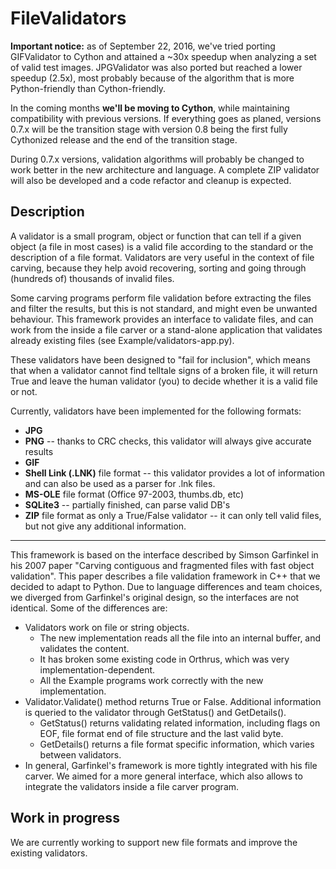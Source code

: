 FileValidators
==============

**Important notice:** as of September 22, 2016, we've tried porting GIFValidator to Cython and
attained a ~30x speedup when analyzing a set of valid test images. JPGValidator was also ported
but reached a lower speedup (2.5x), most probably because of the algorithm that is more
Python-friendly than Cython-friendly.

In the coming months **we'll be moving to Cython**, while maintaining compatibility with previous
versions. If everything goes as planed, versions 0.7.x will be the transition stage with version
0.8 being the first fully Cythonized release and the end of the transition stage.

During 0.7.x versions, validation algorithms will probably be changed to work better in the new
architecture and language. A complete ZIP validator will also be developed and a code refactor
and cleanup is expected.

Description
-----------
A validator is a small program, object or function that can tell if a given object (a file in most
cases) is a valid file according to the standard or the description of a file format. Validators are
very useful in the context of file carving, because they help avoid recovering, sorting and going
through (hundreds of) thousands of invalid files.

Some carving programs perform file validation before extracting the files and filter the results,
but this is not standard, and might even be unwanted behaviour. This framework provides an
interface to validate files, and can work from the inside a file carver or a stand-alone application
that validates already existing files (see Example/validators-app.py).

These validators have been designed to "fail for inclusion", which means that when a validator 
cannot find telltale signs of a broken file, it will return True and leave the human validator (you)
to decide whether it is a valid file or not. 

Currently, validators have been implemented for the following formats:

* **JPG**
* **PNG** -- thanks to CRC checks, this validator will always give accurate results
* **GIF**
* **Shell Link (.LNK)** file format -- this validator provides a lot of information and can also be
used as a parser for .lnk files.
* **MS-OLE** file format (Office 97-2003, thumbs.db, etc)
* **SQLite3** -- partially finished, can parse valid DB's
* **ZIP** file format as only a True/False validator -- it can only tell valid files, but not give any
additional information.

---

This framework is based on the interface described by Simson Garfinkel in his 2007 paper "Carving
contiguous and fragmented files with fast object validation". This paper describes a file validation
framework in C++ that we decided to adapt to Python. Due to language differences and team choices,
we diverged from Garfinkel's original design, so the interfaces are not identical. Some of the
differences are:

* Validators work on file or string objects.
    * The new implementation reads all the file into an internal buffer, and validates the content.
    * It has broken some existing code in Orthrus, which was very implementation-dependent.
    * All the Example programs work correctly with the new implementation.
* Validator.Validate() method returns True or False. Additional information is queried to the
  validator through GetStatus() and GetDetails().
    * GetStatus() returns validating related information, including flags on EOF, file format end of
    file structure and the last valid byte.
    * GetDetails() returns a file format specific information, which varies between validators.
* In general, Garfinkel's framework is more tightly integrated with his file carver. We aimed for a
more general interface, which also allows to integrate the validators inside a file carver program.

Work in progress
----------------
We are currently working to support new file formats and improve the existing validators.
